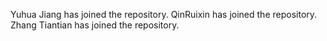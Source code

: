 Yuhua Jiang has joined the repository.
QinRuixin has joined the repository.
Zhang Tiantian has joined the repository.